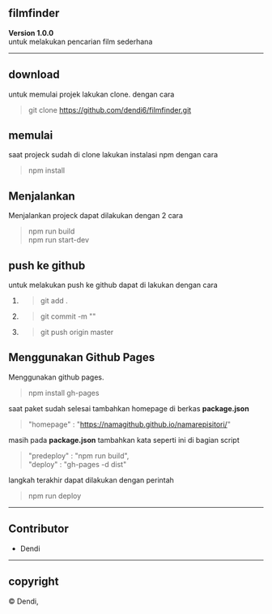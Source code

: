 ## filmfinder

**Version 1.0.0**</br>
untuk melakukan pencarian film sederhana

---
## download
untuk memulai projek lakukan clone. dengan cara
>git clone https://github.com/dendi6/filmfinder.git

## memulai
saat projeck sudah di clone lakukan instalasi npm dengan cara
>npm install

## Menjalankan
Menjalankan projeck dapat dilakukan dengan 2 cara
>npm run build</br>
>npm run start-dev

## push ke github
untuk melakukan push ke github dapat di lakukan dengan cara
1. >git add .
2. >git commit -m "<isi pesan>"
3. >git push origin master

## Menggunakan Github Pages
Menggunakan github pages.
>npm install gh-pages

saat paket sudah selesai tambahkan homepage di berkas <b>package.json</b>
>"homepage" : "https://namagithub.github.io/namarepisitori/"

masih pada <b>package.json</b> tambahkan kata seperti ini di bagian script
>"predeploy" : "npm run build",</br>
>"deploy" : "gh-pages -d dist"

langkah terakhir dapat dilakukan dengan perintah
>npm run deploy

---
## Contributor
- Dendi

---
## copyright
© Dendi,
